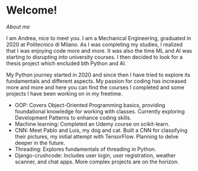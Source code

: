 <h1>Welcome!</h1>

*About me*
<p>I am Andrea, nice to meet you. I am a Mechanical Engineering, graduated in 2020 at Politecnico di Milano. As I was completing my studies, I realized that I was enjoying code more and more. It was also the time ML and AI was starting to disrupting into university courses. I then decided to look for a thesis project which encluded bth Python and AI.</p>

<p>My Python journey started in 2020 and since then I have tried to explore its fundamentals and different aspects. My passion for coding has increased more and more and here you can find the courses I completed and some projects I have been working on in my freetime.
</p>

- OOP: Covers Object-Oriented Programming basics, providing foundational knowledge for working with classes. Currently exploring Development Patterns to enhance coding skills.
- Machine learning: Completed an Udemy course on scikit-learn.
- CNN: Meet Pablo and Luis, my dog and cat. Built a CNN for classifying their pictures, my initial attempt with TensorFlow. Planning to delve deeper in the future.
- Threading: Explores fundamentals of threading in Python.
- Django-crushcode: Includes user login, user registration, weather scanner, and chat apps. More complex projects are on the horizon.
